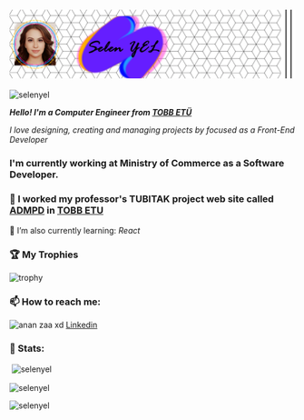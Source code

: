 ### ![Thats me!](https://raw.githubusercontent.com/selenyel/cv/master/images/fun%20cv%20final%20-%20Kopya.png)

<p align="left"> <img
        src="https://komarev.com/ghpvc/?username=selenyel&label=Profile%20views&color=blueviolet&style=plastic"
        alt="selenyel" /> </p>

***Hello! I'm a Computer Engineer from [TOBB ETÜ](https://www.etu.edu.tr/tr)*** 

*I love designing, creating and managing projects by focused as a Front-End Developer*

### I'm currently working at Ministry of Commerce as a Software Developer.

### 🔭 I worked my professor's TUBITAK project web site called [ADMPD](https://admpd.etu.edu.tr/en) in [TOBB ETU](https://www.etu.edu.tr/tr)

🌱 I’m also currently learning: *React*


### :trophy: My Trophies
![trophy](https://github-profile-trophy.vercel.app/?username=selenyel&theme=discord)
### 📫 How to reach me: 

<img src="https://upload.wikimedia.org/wikipedia/commons/thumb/c/c9/Linkedin.svg/220px-Linkedin.svg.png" alt="anan zaa xd" width="30" height="30"> [Linkedin](https://www.linkedin.com/in/selen-y-b3205a145/)

### 💬 Stats:
<p>&nbsp;<img align="center"
        src="https://github-readme-stats.vercel.app/api?username=selenyel&show_icons=true&locale=en"
        alt="selenyel" /></p>
<p><img align="center" src="https://github-readme-streak-stats.herokuapp.com/?user=selenyel&"
        alt="selenyel" /></p>

<p><img align="left"
        src="https://github-readme-stats.vercel.app/api/top-langs?username=selenyel&show_icons=true&locale=en&layout=compact"
        alt="selenyel" /></p>

<!--
**selenyel/selenyel** is a ✨ _special_ ✨ repository because its `README.md` (this file) appears on your GitHub profile.

Here are some ideas to get you started:

- 🔭 I’m currently working on ...
- 🌱 I’m currently learning ...
- 👯 I’m looking to collaborate on ...
- 🤔 I’m looking for help with ...
- 💬 Ask me about ...
- 📫 How to reach me: 
[Linkedin](https://www.linkedin.com/in/selen-y-b3205a145/)
- 😄 Pronouns: ...
- ⚡ Fun fact: ...
-->

